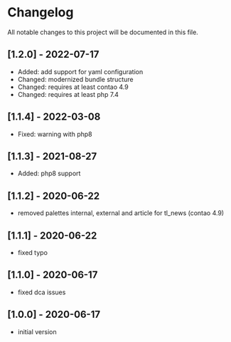 # Changelog
All notable changes to this project will be documented in this file.

## [1.2.0] - 2022-07-17
- Added: add support for yaml configuration
- Changed: modernized bundle structure
- Changed: requires at least contao 4.9
- Changed: requires at least php 7.4

## [1.1.4] - 2022-03-08
- Fixed: warning with php8

## [1.1.3] - 2021-08-27

- Added: php8 support

## [1.1.2] - 2020-06-22

- removed palettes internal, external and article for tl_news (contao 4.9)

## [1.1.1] - 2020-06-22

- fixed typo

## [1.1.0] - 2020-06-17

- fixed dca issues

## [1.0.0] - 2020-06-17

- initial version
